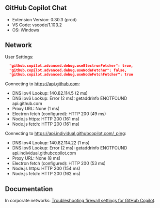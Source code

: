 ## GitHub Copilot Chat

- Extension Version: 0.30.3 (prod)
- VS Code: vscode/1.103.2
- OS: Windows

## Network

User Settings:

```json
  "github.copilot.advanced.debug.useElectronFetcher": true,
  "github.copilot.advanced.debug.useNodeFetcher": false,
  "github.copilot.advanced.debug.useNodeFetchFetcher": true
```

Connecting to https://api.github.com:

- DNS ipv4 Lookup: 140.82.114.5 (2 ms)
- DNS ipv6 Lookup: Error (2 ms): getaddrinfo ENOTFOUND api.github.com
- Proxy URL: None (1 ms)
- Electron fetch (configured): HTTP 200 (49 ms)
- Node.js https: HTTP 200 (161 ms)
- Node.js fetch: HTTP 200 (161 ms)

Connecting to https://api.individual.githubcopilot.com/_ping:

- DNS ipv4 Lookup: 140.82.114.22 (1 ms)
- DNS ipv6 Lookup: Error (2 ms): getaddrinfo ENOTFOUND api.individual.githubcopilot.com
- Proxy URL: None (8 ms)
- Electron fetch (configured): HTTP 200 (53 ms)
- Node.js https: HTTP 200 (154 ms)
- Node.js fetch: HTTP 200 (162 ms)

## Documentation

In corporate networks: [Troubleshooting firewall settings for GitHub Copilot](https://docs.github.com/en/copilot/troubleshooting-github-copilot/troubleshooting-firewall-settings-for-github-copilot).
